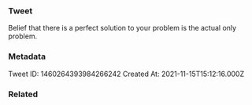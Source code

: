 ### Tweet
Belief that there is a perfect solution to your problem is the actual only problem.

### Metadata
Tweet ID: 1460264393984266242
Created At: 2021-11-15T15:12:16.000Z

### Related


